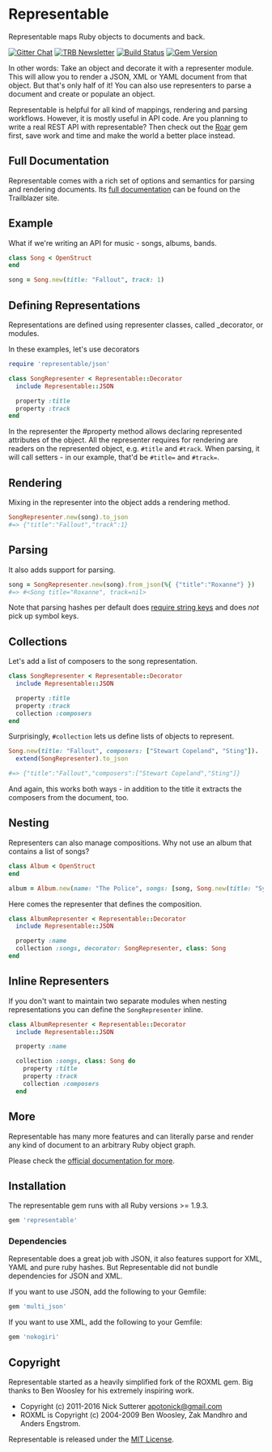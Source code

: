 # Representable

Representable maps Ruby objects to documents and back.

[![Gitter Chat](https://badges.gitter.im/trailblazer/chat.svg)](https://gitter.im/trailblazer/chat)
[![TRB Newsletter](https://img.shields.io/badge/TRB-newsletter-lightgrey.svg)](http://trailblazer.to/newsletter/)
[![Build
Status](https://travis-ci.org/apotonick/representable.svg)](https://travis-ci.org/apotonick/representable)
[![Gem Version](https://badge.fury.io/rb/representable.svg)](http://badge.fury.io/rb/representable)

In other words: Take an object and decorate it with a representer module. This will allow you to render a JSON, XML or YAML document from that object. But that's only half of it! You can also use representers to parse a document and create or populate an object.

Representable is helpful for all kind of mappings, rendering and parsing workflows. However, it is mostly useful in API code. Are you planning to write a real REST API with representable? Then check out the [Roar](http://github.com/apotonick/roar) gem first, save work and time and make the world a better place instead.


## Full Documentation

Representable comes with a rich set of options and semantics for parsing and rendering documents. Its [full documentation](http://trailblazer.to/gems/representable/3.0/api.html) can be found on the Trailblazer site.

## Example

What if we're writing an API for music - songs, albums, bands.

```ruby
class Song < OpenStruct
end

song = Song.new(title: "Fallout", track: 1)
```

## Defining Representations

Representations are defined using representer classes, called _decorator, or modules.

In these examples, let's use decorators

```ruby
require 'representable/json'

class SongRepresenter < Representable::Decorator
  include Representable::JSON

  property :title
  property :track
end
```

In the representer the #property method allows declaring represented attributes of the object. All the representer requires for rendering are readers on the represented object, e.g. `#title` and `#track`. When parsing, it will call setters - in our example, that'd be `#title=` and `#track=`.


## Rendering

Mixing in the representer into the object adds a rendering method.

```ruby
SongRepresenter.new(song).to_json
#=> {"title":"Fallout","track":1}
```

## Parsing

It also adds support for parsing.

```ruby
song = SongRepresenter.new(song).from_json(%{ {"title":"Roxanne"} })
#=> #<Song title="Roxanne", track=nil>
```

Note that parsing hashes per default does [require string keys](http://trailblazer.to/gems/representable/3.0/api.html#symbol-keys) and does _not_ pick up symbol keys.


## Collections

Let's add a list of composers to the song representation.

```ruby
class SongRepresenter < Representable::Decorator
  include Representable::JSON

  property :title
  property :track
  collection :composers
end
```

Surprisingly, `#collection` lets us define lists of objects to represent.

```ruby
Song.new(title: "Fallout", composers: ["Stewart Copeland", "Sting"]).
  extend(SongRepresenter).to_json

#=> {"title":"Fallout","composers":["Stewart Copeland","Sting"]}
```

And again, this works both ways - in addition to the title it extracts the composers from the document, too.


## Nesting

Representers can also manage compositions. Why not use an album that contains a list of songs?

```ruby
class Album < OpenStruct
end

album = Album.new(name: "The Police", songs: [song, Song.new(title: "Synchronicity")])
```

Here comes the representer that defines the composition.

```ruby
class AlbumRepresenter < Representable::Decorator
  include Representable::JSON

  property :name
  collection :songs, decorator: SongRepresenter, class: Song
end
```

## Inline Representers

If you don't want to maintain two separate modules when nesting representations you can define the `SongRepresenter` inline.

```ruby
class AlbumRepresenter < Representable::Decorator
  include Representable::JSON

  property :name

  collection :songs, class: Song do
    property :title
    property :track
    collection :composers
  end
```

## More

Representable has many more features and can literally parse and render any kind of document to an arbitrary Ruby object graph.

Please check the [official documentation for more](http://trailblazer.to/gems/representable/).


## Installation

The representable gem runs with all Ruby versions >= 1.9.3.

```ruby
gem 'representable'
```

### Dependencies

Representable does a great job with JSON, it also features support for XML, YAML and pure ruby
hashes. But Representable did not bundle dependencies for JSON and XML.

If you want to use JSON, add the following to your Gemfile:

```ruby
gem 'multi_json'
```

If you want to use XML, add the following to your Gemfile:

```ruby
gem 'nokogiri'
```

## Copyright

Representable started as a heavily simplified fork of the ROXML gem. Big thanks to Ben Woosley for his extremely inspiring work.

* Copyright (c) 2011-2016 Nick Sutterer <apotonick@gmail.com>
* ROXML is Copyright (c) 2004-2009 Ben Woosley, Zak Mandhro and Anders Engstrom.

Representable is released under the [MIT License](http://www.opensource.org/licenses/MIT).
